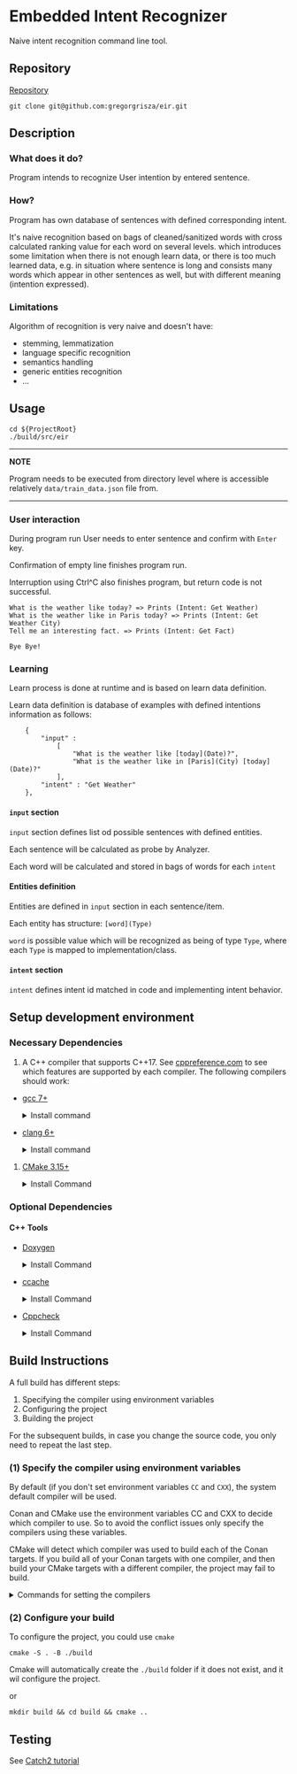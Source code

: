 # Embedded Intent Recognizer

Naive intent recognition command line tool.


## Repository

[Repository](https://github.com/gregorgrisza/eir)

```
git clone git@github.com:gregorgrisza/eir.git
```
## Description
### What does it do?

Program intends to recognize User intention by entered sentence.

### How?

Program has own database of sentences with defined corresponding intent.

It's naive recognition based on bags of cleaned/sanitized words with cross calculated ranking value for each word on several levels.
which introduces some limitation when there is not enough learn data, or there is too much learned data, e.g. in situation where sentence is long and consists
many words which appear in other sentences as well, but with different meaning (intention expressed).

### Limitations

Algorithm of recognition is very naive and doesn't have:

- stemming, lemmatization
- language specific recognition
- semantics handling
- generic entities recognition
- ...


## Usage

```
cd ${ProjectRoot}
./build/src/eir
```
---
**NOTE**

Program needs to be executed from directory level where is accessible relatively `data/train_data.json` file from.

---


### User interaction

During program run User needs to enter sentence and confirm with `Enter` key.

Confirmation of empty line finishes program run.

Interruption using Ctrl^C also finishes program, but return code is not successful.

```
What is the weather like today? => Prints (Intent: Get Weather)
What is the weather like in Paris today? => Prints (Intent: Get Weather City)
Tell me an interesting fact. => Prints (Intent: Get Fact)

Bye Bye!
```

### Learning

Learn process is done at runtime and is based on learn data definition.

Learn data definition is database of examples with defined intentions information as follows:

```
    {
        "input" :
            [
                "What is the weather like [today](Date)?",
                "What is the weather like in [Paris](City) [today](Date)?"
            ],
        "intent" : "Get Weather"
    },
```

#### `input` section

`input` section defines list od possible sentences with defined entities.

Each sentence will be calculated as probe by Analyzer.

Each word will be calculated and stored in bags of words for each `intent`

#### Entities definition

Entities are defined in `input` section in each sentence/item.

Each entity has structure: `[word](Type)`

`word` is possible value which will be recognized as being of type `Type`, where each `Type` is mapped to implementation/class.

#### `intent` section

`intent` defines intent id matched in code and implementing intent behavior. 

## Setup development environment

### Necessary Dependencies
1. A C++ compiler that supports C++17.
See [cppreference.com](https://en.cppreference.com/w/cpp/compiler_support)
to see which features are supported by each compiler.
The following compilers should work:

  * [gcc 7+](https://gcc.gnu.org/)
	<details>
	<summary>Install command</summary>

	- Debian/Ubuntu:

			sudo apt install build-essential

	</details>

  * [clang 6+](https://clang.llvm.org/)
	<details>
	<summary>Install command</summary>

	- Debian/Ubuntu:

			bash -c "$(wget -O - https://apt.llvm.org/llvm.sh)"

	</details>

1. [CMake 3.15+](https://cmake.org/)
	<details>
	<summary>Install Command</summary>

	- Debian/Ubuntu:

			sudo apt-get install cmake

	- Windows:

			choco install cmake -y

	- MacOS:

			brew install cmake

	</details>

### Optional Dependencies
#### C++ Tools
  * [Doxygen](http://doxygen.nl/)
	<details>
	<summary>Install Command</summary>

	- Debian/Ubuntu:

			sudo apt-get install doxygen
			sudo apt-get install graphviz

	</details>


  * [ccache](https://ccache.dev/)
	<details>
	<summary>Install Command</summary>

	- Debian/Ubuntu:

			sudo apt-get install ccache

	</details>


  * [Cppcheck](http://cppcheck.sourceforge.net/)
	<details>
	<summary>Install Command</summary>

	- Debian/Ubuntu:

			sudo apt-get install cppcheck


## Build Instructions

A full build has different steps:
1) Specifying the compiler using environment variables
2) Configuring the project
3) Building the project

For the subsequent builds, in case you change the source code, you only need to repeat the last step.

### (1) Specify the compiler using environment variables

By default (if you don't set environment variables `CC` and `CXX`), the system default compiler will be used.

Conan and CMake use the environment variables CC and CXX to decide which compiler to use. So to avoid the conflict issues only specify the compilers using these variables.

CMake will detect which compiler was used to build each of the Conan targets. If you build all of your Conan targets with one compiler, and then build your CMake targets with a different compiler, the project may fail to build.

<details>
<summary>Commands for setting the compilers </summary>

- Debian/Ubuntu/MacOS:

	Set your desired compiler (`clang`, `gcc`, etc):

	- Temporarily (only for the current shell)

		Run one of the followings in the terminal:

		- clang

				CC=clang CXX=clang++

		- gcc

				CC=gcc CXX=g++

	- Permanent:

		Open `~/.bashrc` using your text editor:

			gedit ~/.bashrc

		Add `CC` and `CXX` to point to the compilers:

			export CC=clang
			export CXX=clang++

		Save and close the file.

  - Temporarily (only for the current shell):

			$Env:CC="clang.exe"
			$Env:CXX="clang++.exe"

</details>

### (2) Configure your build

To configure the project, you could use `cmake`

    cmake -S . -B ./build

Cmake will automatically create the `./build` folder if it does not exist, and it wil configure the project.

or

	mkdir build && cd build && cmake ..


## Testing
See [Catch2 tutorial](https://github.com/catchorg/Catch2/blob/master/docs/tutorial.md)
